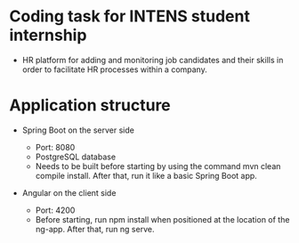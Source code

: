 # Coding task for INTENS student internship
  - HR platform for adding and monitoring job candidates and their skills in order to facilitate HR processes within a company.

# Application structure
  - Spring Boot on the server side
      - Port: 8080
      - PostgreSQL database
      - Needs to be built before starting by using the command mvn clean compile install. After that, run it like a basic Spring Boot app.

  - Angular on the client side
      - Port: 4200
      - Before starting, run npm install when positioned at the location of the ng-app. After that, run ng serve.
